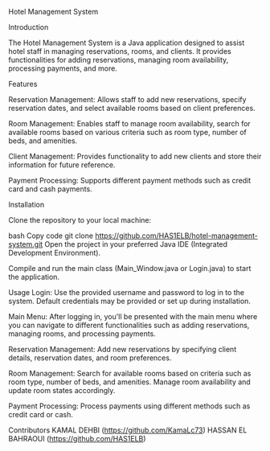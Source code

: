 Hotel Management System

Introduction

The Hotel Management System is a Java application designed to assist hotel staff in managing reservations, rooms, and clients. It provides functionalities for adding reservations, managing room availability, processing payments, and more.

Features

Reservation Management: Allows staff to add new reservations, specify reservation dates, and select available rooms based on client preferences.

Room Management: Enables staff to manage room availability, search for available rooms based on various criteria such as room type, number of beds, and amenities.

Client Management: Provides functionality to add new clients and store their information for future reference.

Payment Processing: Supports different payment methods such as credit card and cash payments.

Installation

Clone the repository to your local machine:

bash
Copy code
git clone https://github.com/HAS1ELB/hotel-management-system.git
Open the project in your preferred Java IDE (Integrated Development Environment).

Compile and run the main class (Main_Window.java or Login.java) to start the application.

Usage
Login: Use the provided username and password to log in to the system. Default credentials may be provided or set up during installation.

Main Menu: After logging in, you'll be presented with the main menu where you can navigate to different functionalities such as adding reservations, managing rooms, and processing payments.

Reservation Management: Add new reservations by specifying client details, reservation dates, and room preferences.

Room Management: Search for available rooms based on criteria such as room type, number of beds, and amenities. Manage room availability and update room states accordingly.

Payment Processing: Process payments using different methods such as credit card or cash.

Contributors
KAMAL DEHBI (https://github.com/KamaLc73)
HASSAN EL BAHRAOUI (https://github.com/HAS1ELB)
